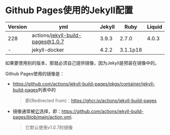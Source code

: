 # Github Pages使用的Jekyll配置

| Version | yml                              | Jekyll | Ruby     | Liquid |
| ------- | -------------------------------- | ------ | -------- | ------ |
| 228     | actions/jekyll-build-pages@1.0.7 | 3.9.3  | 2.7.0    | 4.0.3  |
| -       | jekyll-docker                    | 4.2.2  | 3.1.1p18 |        |

如果要使用别的版本，那就必须自己提供镜像，因为Jekyll是预装在镜像中的。

Github Pages使用的镜像是：

- <https://github.com/actions/jekyll-build-pages/pkgs/container/jekyll-build-pages>列表中的

  > 即(Redirected from)：<https://ghcr.io/actions/jekyll-build-pages>

- 镜像通常被[它](https://github.com/actions/jekyll-build-pages/blob/main/action.yml)选择，即：<https://github.com/actions/jekyll-build-pages/blob/main/action.yml>.

  > 它默认使用v1.0.7的镜像